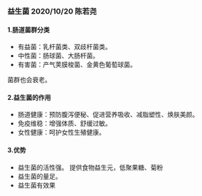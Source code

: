 ### 益生菌 2020/10/20 陈若尧

#### 1.肠道菌群分类
* 有益菌：乳杆菌类、双歧杆菌类。
* 中性菌：肠球菌、大肠杆菌。
* 有害菌：产气荚膜梭菌、金黄色葡萄球菌。

菌群也会衰老。

#### 2.益生菌的作用
* 肠道健康：预防腹泻便秘、促进营养吸收、减脂塑性、焕肤美颜。
* 免疫维稳：增强体质、舒缓过敏。
* 女性健康：呵护女性生殖健康。

#### 3.优势
* 益生菌的活性强。
提供食物益生元，低聚果糖、菊粉
* 益生菌的量足。
* 益生菌有效果
